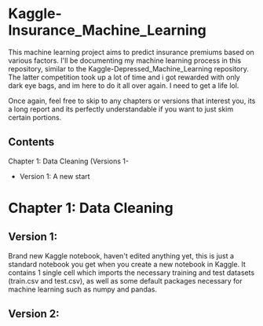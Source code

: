 # Kaggle-Insurance_Machine_Learning
This machine learning project aims to predict insurance premiums based on various factors. I'll be documenting my machine learning process in this repository, similar to the Kaggle-Depressed_Machine_Learning repository. The latter competition took up a lot of time and i got rewarded with only dark eye bags, and im here to do it all over again. I need to get a life lol.

Once again, feel free to skip to any chapters or versions that interest you, its a long report and its perfectly understandable if you want to just skim certain portions.

## Contents
Chapter 1: Data Cleaning (Versions 1-
- Version 1: A new start

# Chapter 1: Data Cleaning

## Version 1:
Brand new Kaggle notebook, haven't edited anything yet, this is just a standard notebook you get when you create a new notebook in Kaggle. It contains 1 single cell which imports the necessary training and test datasets (train.csv and test.csv), as well as some default packages necessary for machine learning such as numpy and pandas.

## Version 2:
